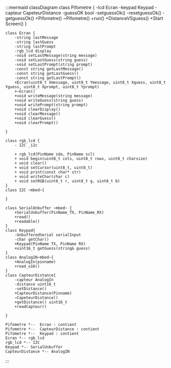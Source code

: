 :::mermaid
classDiagram
    class Pifometre {
       -lcd Ecran
       -keypad Keypad
       -capteur CapeteurDistance
       -guessOK bool
       -setguessOk()
       -resetguessOk()
       -getguessOk()
       +Pifometre()
       ~Pifometre()
       +run()
       +DistanceVSguess()
       +Start Screen()
    }

    class Ecran {
        -string lastMessage
        -string lastGuess
        -string lastPrompt
        -rgb_lcd display
        -void setLastMessage(string message)
        -void setLastGuess(string guess)
        -void setLastPrompt(string prompt)
        -const string getLastMessage()
        -const string getLastGuess()
        -const string getLastPrompt()
        +Ecran(uint8_t Xmessage, uint8_t Ymessage, uint8_t Xguess, uint8_t Yguess, uint8_t Xprompt, uint8_t Yprompt)
        +~Ecran()
        +void writeMessage(string message)
        +void writeGuess(string guess)
        +void writePrompt(string prompt)
        +void clearDisplay()
        +void clearMessage()
        +void clearGuess()
        +void clearPrompt()
        
    }

    class rgb_lcd {
        - I2C _i2c
  
        + rgb_lcd(PinName sda, PinName scl)
        + void begin(uint8_t cols, uint8_t rows, uint8_t charsize)
        + void clear()
        + void setCursor(uint8_t, uint8_t)
        + void print(const char* str)
        + void writeChar(char c)
        + void setRGB(uint8_t r, uint8_t g, uint8_t b)
    }
    class I2C ~mbed~{

    }

    class SerialUnbuffer ~mbed~ {
        +SerialUnbuffer(PinName_TX, PinName_RX)
        +read()
        +readable()
    }
    class Keypad{
        -UnbufferedSerial serialInput
        -char getChar()
        +Keypad(PinName TX, PinName RX)
        +uint16_t getGuess(string& guess)
    }
    class AnalogIN~mbed~{
        +AnalogIn(pinname)
        +read_u16()
    }
    class CapteurDistance{
        -capteur AnalogIn
        -distance uint16_t
        -setDistance()
        +CapteurDistance(Pinname)
        ~CapeteurDistance()
        +getDistance() uint16_t
        +readCapteur()

    }

    Pifometre *--  Ecran : contient
    Pifometre *--  CapteurDistance : contient
    Pifometre *--  Keypad : contient
    Ecran *-- rgb_lcd 
    rgb_lcd *-- I2C
    Keypad *-- SerialUnbuffer
    CapteurDistance *-- AnalogIN



:::

